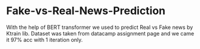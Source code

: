 # Fake-vs-Real-News-Prediction


With the help of BERT transformer we used to predict Real vs Fake news by Ktrain lib. Dataset was taken from datacamp assignment page and we came it 97% acc with 1 iteration only.

